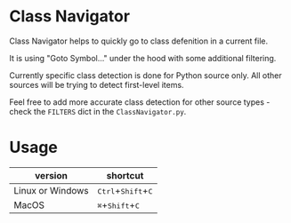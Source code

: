 # Class Navigator

Class Navigator helps to quickly go to class defenition in a current file.

It is using "Goto Symbol..." under the hood with some additional filtering.

Currently specific class detection is done for Python source only. All other
sources will be trying to detect first-level items.

Feel free to add more accurate class detection for other source types - check
the `FILTERS` dict in the `ClassNavigator.py`.


# Usage

version | shortcut
---- | ----
Linux or Windows | <kbd>Ctrl</kbd>+<kbd>Shift</kbd>+<kbd>C</kbd>
MacOS            | <kbd>⌘</kbd>+<kbd>Shift</kbd>+<kbd>C</kbd>
